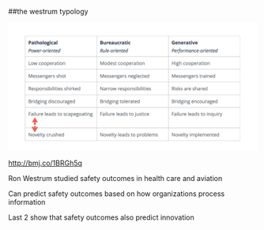 <!-- .slide: id="westrum-typology" data-background="resources/footer.svg" data-background-size="contain" data-background-position="bottom"  -->

##the westrum typology


<img class="plain" src="resources/westrum-typology.png" />

http://bmj.co/1BRGh5q

<aside class="notes">
  <p>
    Ron Westrum studied safety outcomes in health care and aviation
  </p>
  <p>
    Can predict safety outcomes based on how organizations process information
  </p>
  <p>
    Last 2 show that safety outcomes also predict innovation
  </p>
</aside>
